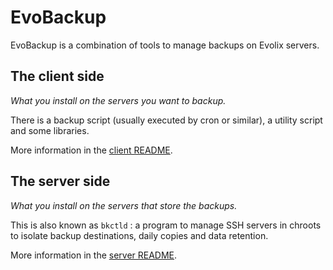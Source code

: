 EvoBackup
=========

EvoBackup is a combination of tools to manage backups on Evolix servers.

## The client side

_What you install on the servers you want to backup._

There is a backup script (usually executed by cron or similar), a utility script and some libraries.

More information in the [client README](/evolix/evobackup/src/branch/master/client/README.md).

## The server side

_What you install on the servers that store the backups._

This is also known as `bkctld` : a program to manage SSH servers in chroots to isolate backup destinations, daily copies and data retention.

More information in the [server README](/evolix/evobackup/src/branch/master/server/README.md).

